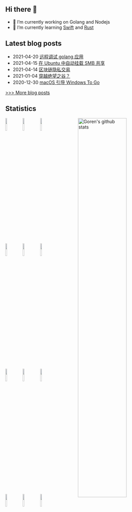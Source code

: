 
## Hi there 👋

- 🔭 I’m currently working on Golang and Nodejs
- 🌱 I’m currently learning [Swift](https://swift.org/) and [Rust](https://github.com/rust-lang/rust)

## Latest blog posts
- 2021-04-20 [远程调试 golang 应用](https://gythialy.github.io/How-to-remote-debug-golang-by-dlv/)
- 2021-04-15 [在 Ubuntu 中自动挂载 SMB 共享](https://gythialy.github.io/How-to-Mount-a-SMB-Share-in-Ubuntu/)
- 2021-04-14 [区块链隐私交易](https://gythialy.github.io/blockchain-private-transaction/)
- 2021-01-04 [穿越绝望之谷？](https://gythialy.github.io/cross-the-valley-of-despair/)
- 2020-12-30 [macOS 引导 Windows To Go](https://gythialy.github.io/macos-boot-wtg/)

[>>> More blog posts](https://gythialy.github.io/)
## Statistics

<!-- Your github readme stats
You can use this api: https://github.com/anuraghazra/github-readme-stats
-->
<p>
  <img width="55%" align="right" alt="Goren's github stats" src="https://shbpufenr8hhspv.vercel.app/api?username=gythialy&count_private=true&show_icons=true" />

  <!-- Your languages and tools. Be careful with the alignment. 
  You can use this sites to get logos: https://www.vectorlogo.zone or https://simpleicons.org/
  -->
  <code><img width="10%" src="https://www.vectorlogo.zone/logos/java/java-ar21.svg"></code>
  <code><img width="10%" src="https://www.vectorlogo.zone/logos/kotlinlang/kotlinlang-ar21.svg"></code>
  <code><img width="10%" src="https://www.vectorlogo.zone/logos/android/android-ar21.svg"></code>
  <br />
  <code><img width="10%" src="https://www.vectorlogo.zone/logos/dotnet/dotnet-ar21.svg"></code>
  <code><img width="10%" src="https://www.vectorlogo.zone/logos/golang/golang-ar21.svg"></code>
  <code><img width="10%" src="https://www.vectorlogo.zone/logos/nodejs/nodejs-ar21.svg"></code>
  <br />
  <code><img width="10%" src="https://www.vectorlogo.zone/logos/docker/docker-ar21.svg"></code>
  <code><img width="10%" src="https://www.vectorlogo.zone/logos/kubernetes/kubernetes-ar21.svg"></code>
  <code><img width="10%" src="https://www.vectorlogo.zone/logos/traefikio/traefikio-ar21.svg"></code>
  <br />
  <code><img width="10%" src="https://www.vectorlogo.zone/logos/git-scm/git-scm-ar21.svg"></code>
  <code><img width="10%" src="https://www.vectorlogo.zone/logos/jetbrains/jetbrains-ar21.svg"></code>
  <code><img width="10%" src="https://www.vectorlogo.zone/logos/cloudflare/cloudflare-ar21.svg"></code>
</p>

